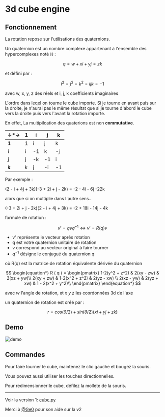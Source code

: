 # 3d cube engine
## Fonctionnement
La rotation repose sur l'utilisations des quaternions.

Un quaternion est un nombre complexe appartenant à l'ensemble des hypercomplexes noté ${\displaystyle \mathbb {H} }$ :

$$ 
q = w + xi + yj = zk 
$$

et défini par :

$$
i^{2} = j^{2} = k^{2} = ijk = -1
$$

avec w, x, y, z des réels et i, j, k coefficients imaginaires

L'ordre dans leqel on tourne le cube importe. Si je tourne en avant puis sur la droite, je n'aurai pas le même résultat que si je tourne d'abord le cube vers la droite puis vers l'avant la rotation importe. 


En effet, La multipilcation des quaterions est non **commutative**.

|  ↓*→  | **1** | **i** | **j** | **k** |
|-------|-------|-------|-------|-------|
| **1** |   1   |   i   |   j   |   k   |
| **i** |   i   |  -1   |   k   |  -j   |
| **j** |   j   |  -k   |  -1   |   i   |
| **k** |   k   |   j   |  -i   |  -1   |


Par exemple : 

(2 - i + 4j + 3k)(-3 + 2i + j - 2k) 
= -2 - 4i - 6j -22k

alors que si on multiplie dans l'autre sens..

(-3 + 2i + j - 2k)(2 - i + 4j + 3k)
= -2  + 18i - 14j - 4k

formule de rotation :

$$  
v' = qvq^{-1} 
\Leftrightarrow 
v'=R(q)v
$$
 
- v' représente le vecteur après rotation
- q est votre quaternion unitaire de rotation
- v correspond au vecteur original à faire tourner
- $q^{-1}$ désigne le conjugué du quaternion q

où R(q) est la matrice de rotation équivalente dérivée du quaternion 

$$
\begin{equation*}
 R ( q ) =
\begin{pmatrix}
1-2(y^2 + z^2) & 2(xy - zw) & 2(xz + yw)\\
2(xy + zw) & 1-2(x^2 + z^2) & 2(yz - xw) \\
2(xz - yw) & 2(yz + xw) & 1 - 2(x^2 + y^2)\\
\end{pmatrix}
\end{equation*}
$$

avec *w* l'angle de rotation, et *x y z* les coordonnées 3d de l'axe

un quaternion de rotation est créé par :

$$
r = cos(\theta/2) + sin(\theta/2)(xi + yj + zk)
$$

## Demo

![demo](https://github.com/user-attachments/assets/6f516e0c-4d08-4061-8420-63a3771d44a4)

## Commandes

Pour faire tourner le cube, maintenez le clic gauche et bougez la souris.

Vous pouvez aussi utiliser les touches directionnelles.

Pour redimensionner le cube, défilez la mollete de la souris.

***

Voir la version 1: [cube.py](https://github.com/Cosmow22/3d-cube-engine/blob/1cdf3bcdde26174029ca023df321337f17115e5b/cube.py)

Merci à [@Ge0](https://github.com/Ge0) pour son aide sur la v2
